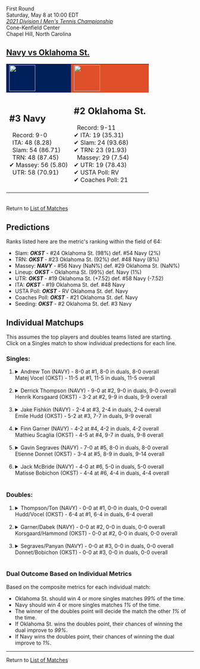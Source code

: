 First Round  
Saturday, May 8 at 10:00 EDT  
[*2021 Division I Men's Tennis Championship*](../index.md)  
Cone-Kenfield Center  
Chapel Hill, North Carolina  
## [Navy vs Oklahoma St.](https://www.ncaa.com/game/5833392)  

<table><tr style="background-color: #d9d9d9 !important"><td style="background-color: #00205B !important"><img src="https://www.ncaa.com/sites/default/files/images/logos/schools/n/navy.70.png" width="70" height="70" /></td><td style="background-color: #DF4F2A !important"><img src="https://www.ncaa.com/sites/default/files/images/logos/schools/o/oklahoma-st.70.png" width="70" height="70" /></td></tr><tr>
<td>  

<h2>#3 Navy</h2>  
&nbsp; Record: 9-0<br>  
&nbsp; ITA: 48 (8.28)<br>  
&nbsp; Slam: 54 (86.71)<br>  
&nbsp; TRN: 48 (87.45)<br>  
&#10004; Massey: 56 (5.80)<br>  
&nbsp; UTR: 58 (70.91)<br>  
<br>  

</td>
<td>  

<h2>#2 Oklahoma St.</h2>  
&nbsp; Record: 9-11<br>  
&#10004; ITA: 19 (35.31)<br>  
&#10004; Slam: 24 (93.68)<br>  
&#10004; TRN: 23 (91.93)<br>  
&nbsp; Massey: 29 (7.54)<br>  
&#10004; UTR: 19 (78.43)<br>  
&#10004; USTA Poll: RV<br>  
&#10004; Coaches Poll: 21<br>  
<br>  

</td>
</tr></table>  


<br>Return to [List of Matches](../index.md)  

## Predictions  

Ranks listed here are the metric's ranking within the field of 64:  
- Slam: ***OKST*** - #24 Oklahoma St. (98%) def. #54 Navy (2%)  
- TRN: ***OKST*** - #23 Oklahoma St. (92%) def. #48 Navy (8%)  
- Massey: ***NAVY*** - #56 Navy (NaN%) def. #29 Oklahoma St. (NaN%)  
- Lineup: ***OKST*** - Oklahoma St. (99%) def. Navy (1%)  
- UTR: ***OKST*** - #19 Oklahoma St. (+7.52) def. #58 Navy (-7.52)  
- ITA: ***OKST*** - #19 Oklahoma St. def. #48 Navy  
- USTA Poll: ***OKST*** - RV Oklahoma St. def. Navy  
- Coaches Poll: ***OKST*** - #21 Oklahoma St. def. Navy  
- Seeding: ***OKST*** - #2 Oklahoma St. def. #3 Navy  

## Individual Matchups  
This assumes the top players and doubles teams listed are starting.  
Click on a Singles match to show individual predections for each line.  

### Singles:  

<ol>
<li><details>
<summary markdown="span">Andrew Ton (NAVY) - 8-0 at #1, 8-0 in duals, 8-0 overall<br>Matej Vocel (OKST) - 11-5 at #1, 11-5 in duals, 11-5 overall</summary>
<h4>Predictions</h4><ul>
<li>Composite: <b><i>OKST</i></b> - Vocel (93%) def. Ton (7%)</li>  
<li>Slam: <b><i>OKST</i></b> - Vocel (92%) def. Ton (8%)</li>  
<li>TRN: <b><i>OKST</i></b> - Vocel (93%) def. Ton (7%)</li>  
<li>Massey: <b><i>NAVY</i></b> - Ton (NaN%) def. Vocel (NaN%)</li>  
<li>UTR: <b><i>OKST</i></b> - Vocel (95%) def. Ton (5%)</li>  
<li>ITA: <b><i>OKST</i></b> - Vocel (20.98) def. Ton (4.17)</li>  
</ul>
</details>&nbsp;</li>
<li><details>
<summary markdown="span">Derrick Thompson (NAVY) - 9-0 at #2, 9-0 in duals, 9-0 overall<br>Henrik Korsgaard (OKST) - 3-2 at #2, 9-9 in duals, 9-9 overall</summary>
<h4>Predictions</h4><ul>
<li>Composite: <b><i>OKST</i></b> - Korsgaard (83%) def. Thompson (17%)</li>  
<li>Slam: <b><i>OKST</i></b> - Korsgaard (80%) def. Thompson (20%)</li>  
<li>TRN: <b><i>OKST</i></b> - Korsgaard (84%) def. Thompson (16%)</li>  
<li>Massey: <b><i>NAVY</i></b> - Thompson (NaN%) def. Korsgaard (NaN%)</li>  
<li>UTR: <b><i>OKST</i></b> - Korsgaard (85%) def. Thompson (15%)</li>  
<li>ITA: <b><i>NAVY</i></b> - Thompson (4.17) def. Korsgaard (2.00)</li>  
</ul>
</details>&nbsp;</li>
<li><details>
<summary markdown="span">Jake Fishkin (NAVY) - 2-4 at #3, 2-4 in duals, 2-4 overall<br>Emile Hudd (OKST) - 5-2 at #3, 7-7 in duals, 9-9 overall</summary>
<h4>Predictions</h4><ul>
<li>Composite: <b><i>OKST</i></b> - Hudd (99%) def. Fishkin (1%)</li>  
<li>Slam: <b><i>OKST</i></b> - Hudd (99%) def. Fishkin (1%)</li>  
<li>TRN: <b><i>OKST</i></b> - Hudd (99%) def. Fishkin (1%)</li>  
<li>Massey: <b><i>NAVY</i></b> - Fishkin (NaN%) def. Hudd (NaN%)</li>  
<li>UTR: <b><i>OKST</i></b> - Hudd (98%) def. Fishkin (2%)</li>  
<li>ITA: <b><i>OKST</i></b> - Hudd (4.25) def. Fishkin (0.00)</li>  
</ul>
</details>&nbsp;</li>
<li><details>
<summary markdown="span">Finn Garner (NAVY) - 4-2 at #4, 4-2 in duals, 4-2 overall<br>Mathieu Scaglia (OKST) - 4-5 at #4, 9-7 in duals, 9-8 overall</summary>
<h4>Predictions</h4><ul>
<li>Composite: <b><i>OKST</i></b> - Scaglia (96%) def. Garner (4%)</li>  
<li>Slam: <b><i>OKST</i></b> - Scaglia (96%) def. Garner (4%)</li>  
<li>TRN: <b><i>OKST</i></b> - Scaglia (96%) def. Garner (4%)</li>  
<li>Massey: <b><i>NAVY</i></b> - Garner (NaN%) def. Scaglia (NaN%)</li>  
<li>UTR: <b><i>OKST</i></b> - Scaglia (96%) def. Garner (4%)</li>  
<li>ITA: <b><i>OKST</i></b> - Scaglia (2.10) def. Garner (1.69)</li>  
</ul>
</details>&nbsp;</li>
<li><details>
<summary markdown="span">Gavin Segraves (NAVY) - 7-0 at #5, 8-0 in duals, 8-0 overall<br>Etienne Donnet (OKST) - 3-4 at #5, 8-9 in duals, 9-14 overall</summary>
<h4>Predictions</h4><ul>
<li>Composite: <b><i>OKST</i></b> - Donnet (88%) def. Segraves (12%)</li>  
<li>Slam: <b><i>OKST</i></b> - Donnet (87%) def. Segraves (13%)</li>  
<li>TRN: <b><i>OKST</i></b> - Donnet (88%) def. Segraves (12%)</li>  
<li>Massey: <b><i>NAVY</i></b> - Segraves (NaN%) def. Donnet (NaN%)</li>  
<li>UTR: <b><i>OKST</i></b> - Donnet (89%) def. Segraves (11%)</li>  
<li>ITA: <b><i>NAVY</i></b> - Segraves (4.17) def. Donnet (0.00)</li>  
</ul>
</details>&nbsp;</li>
<li><details>
<summary markdown="span">Jack McBride (NAVY) - 4-0 at #6, 5-0 in duals, 5-0 overall<br>Matisse Bobichon (OKST) - 4-4 at #6, 4-4 in duals, 4-4 overall</summary>
<h4>Predictions</h4><ul>
<li>Composite: <b><i>OKST</i></b> - Bobichon (80%) def. McBride (20%)</li>  
<li>Slam: <b><i>OKST</i></b> - Bobichon (81%) def. McBride (19%)</li>  
<li>TRN: <b><i>OKST</i></b> - Bobichon (67%) def. McBride (33%)</li>  
<li>Massey: <b><i>NAVY</i></b> - McBride (NaN%) def. Bobichon (NaN%)</li>  
<li>UTR: <b><i>OKST</i></b> - Bobichon (93%) def. McBride (7%)</li>  
<li>ITA: <b><i>NAVY</i></b> - McBride (2.91) def. Bobichon (1.32)</li>  
</ul>
</details>&nbsp;</li>
</ol>

### Doubles:  

<ol>
<li><details>
<summary markdown="span">Thompson/Ton (NAVY) - 0-0 at #1, 0-0 in duals, 0-0 overall<br>Hudd/Vocel (OKST) - 6-4 at #1, 6-4 in duals, 6-4 overall</summary>
<br>Sorry, we don't have any metrics for this match
</details>&nbsp;</li>
<li><details>
<summary markdown="span">Garner/Dabek (NAVY) - 0-0 at #2, 0-0 in duals, 0-0 overall<br>Korsgaard/Hammond (OKST) - 0-0 at #2, 0-0 in duals, 0-0 overall</summary>
<br>Sorry, we don't have any metrics for this match
</details>&nbsp;</li>
<li><details>
<summary markdown="span">Segraves/Panyan (NAVY) - 0-0 at #3, 0-0 in duals, 0-0 overall<br>Donnet/Bobichon (OKST) - 0-0 at #3, 0-0 in duals, 0-0 overall</summary>
<br>Sorry, we don't have any metrics for this match
</details>&nbsp;</li>
</ol>

### Dual Outcome Based on Individual Metrics  
  
Based on the composite metrics for each individual match:  
- Oklahoma St. should win 4 or more singles matches _99%_ of the time.  
- Navy should win 4 or more singles matches _1%_ of the time.  
- The winner of the doubles point will decide the match the other _1%_ of the time.  
- If Oklahoma St. wins the doubles point, their chances of winning the dual improve to _99%_.  
- If Navy wins the doubles point, their chances of winning the dual improve to _1%_.  
  
------

Return to [List of Matches](../index.md)  
